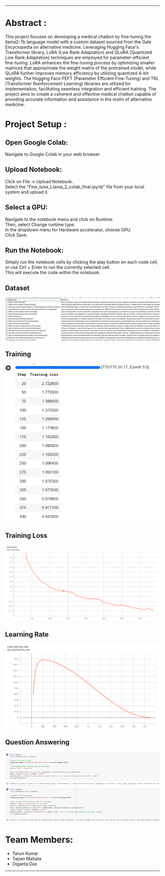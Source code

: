 
---

# Abstract :
This project focuses on developing a medical chatbot by fine-tuning the llama2-7b language model with a custom dataset sourced from the Gale Encyclopedia on alternative medicine. Leveraging Hugging Face's Transformer library, LoRA (Low Rank Adaptation) and QLoRA (Quantized Low Rank Adaptation) techniques are employed for parameter-efficient fine-tuning. LoRA enhances the fine-tuning process by optimizing smaller matrices that approximate the weight matrix of the pretrained model, while QLoRA further improves memory efficiency by utilizing quantized 4-bit weights. The Hugging Face PEFT (Parameter Efficient Fine-Tuning) and TRL (Transformer Reinforcement Learning) libraries are utilized for implementation, facilitating seamless integration and efficient training. The project aims to create a coherent and effective medical chatbot capable of providing accurate information and assistance in the realm of alternative medicine.


# Project Setup :
## Open Google Colab:  
Navigate to Google Colab in your web browser.  
## Upload Notebook:  
Click on File -> Upload Notebook.  
Select the "Fine_tune_Llama_2_colab_final.ipynb" file from your local system and upload it.  
## Select a GPU:  
Navigate to the notebook menu and click on Runtime.  
Then, select Change runtime type.  
In the dropdown menu for Hardware accelerator, choose GPU.  
Click Save.  
## Run the Notebook:  
Simply run the notebook cells by clicking the play button on each code cell, or use Ctrl + Enter to run the currently selected cell.  
This will execute the code within the notebook.  

## Dataset
![Dataset](Images/Screenshot%202024-04-22%20115603.png)

## Training
![Training](Images/Screenshot%202024-04-22%20110903.png)

## Training Loss
![Training loss](Images/Screenshot%202024-04-21%20010528.png)

## Learning Rate
![Learning rate](Images/Screenshot%202024-04-22%20133205.png)

## Question Answering
![Inference](Images/Screenshot%202024-04-22%20111001.png)
![Inference](Images/Screenshot%202024-04-22%20111030.png)

# Team Members:
- Tarun Kumar
- Tapan Mahata
- Diganta Das

---



